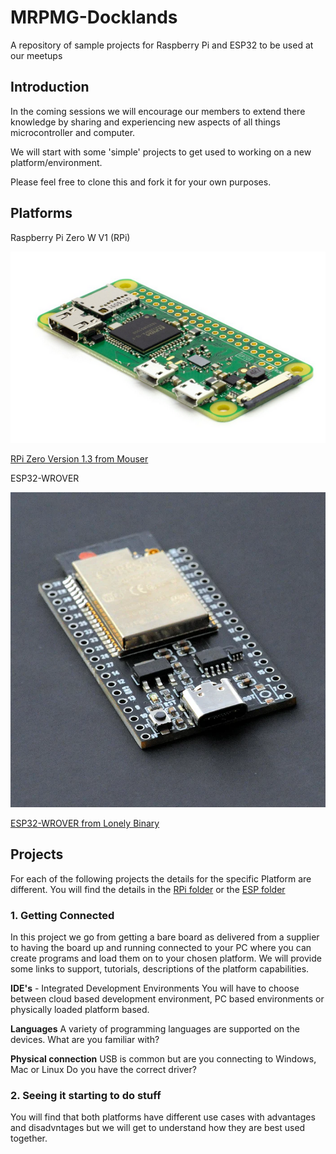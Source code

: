 # MRPMG-Docklands

A repository of sample projects for Raspberry Pi and ESP32 to be used at our meetups

## Introduction

In the coming sessions we will encourage our members to extend there knowledge by sharing and experiencing new aspects of all things microcontroller and computer.

We will start with some 'simple' projects to get used to working on a new platform/environment.

Please feel free to clone this and fork it for your own purposes.

## Platforms

Raspberry Pi Zero W V1 (RPi)

![RPi Zero](Documentation/RPi-ZERO-1.png)

[RPi Zero Version 1.3 from Mouser](https://au.mouser.com/ProductDetail/Raspberry-Pi/SC0019?qs=rQFj71Wb1eUTUmywZo0nqA%3D%3D&mgh=1&vip=1&srsltid=AfmBOopNBpkS3Wu4sUSBqWcSk4nPya8Yd-0MRyvC9qcC8A8VxcX6byH2DrY)

ESP32-WROVER

![ESP32](Documentation/ESP32-Wrover.png)

[ESP32-WROVER from Lonely Binary](https://lonelybinary.com/collections/esp32/products/lonely-binary-esp32-wrover-the-king-of-esp32)

## Projects

For each of the following projects the details for the specific Platform are different.  You will find the details in the [RPi folder](RPi) or the [ESP folder](ESP)

### 1. Getting Connected

In this project we go from getting a bare board as delivered from a supplier to having the board up and running connected to your PC where you can create programs and load them on to your chosen platform.
We will provide some links to support, tutorials, descriptions of the platform capabilities.

**IDE's** - Integrated Development Environments
You will have to choose between cloud based development environment, PC based environments or physically loaded platform based.

**Languages**
A variety of programming languages are supported on the devices.  What are you familiar with?

**Physical connection**
USB is common but are you connecting to Windows, Mac or Linux
Do you have the correct driver?

### 2. Seeing it starting to do stuff

You will find that both platforms have different use cases with advantages and disadvntages but we will get to understand how they are best used together. 